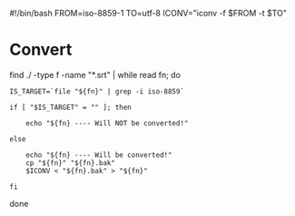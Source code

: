 #!/bin/bash
FROM=iso-8859-1
TO=utf-8
ICONV="iconv -f $FROM -t $TO"

# Convert
find ./ -type f -name "*.srt" | while read fn; do

    IS_TARGET=`file "${fn}" | grep -i iso-8859`
    
    if [ "$IS_TARGET" = "" ]; then

        echo "${fn} ---- Will NOT be converted!"

    else
        
        echo "${fn} ---- Will be converted!"
        cp "${fn}" "${fn}.bak"
        $ICONV < "${fn}.bak" > "${fn}"
        
    fi

done

